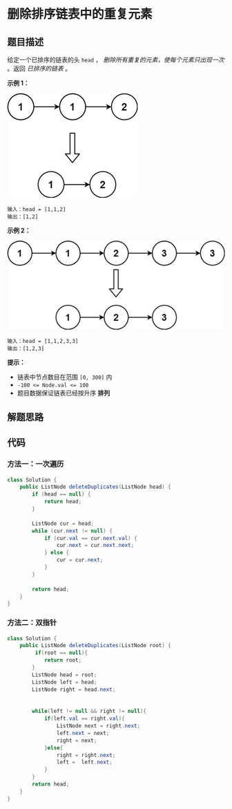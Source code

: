 # 删除排序链表中的重复元素



## 题目描述

给定一个已排序的链表的头 `head` ， *删除所有重复的元素，使每个元素只出现一次* 。返回 *已排序的链表* 。

 

**示例 1：**

![img](删除排序链表中的重复元素.assets/list1.jpg)

```
输入：head = [1,1,2]
输出：[1,2]
```

**示例 2：**

![img](删除排序链表中的重复元素.assets/list2.jpg)

```
输入：head = [1,1,2,3,3]
输出：[1,2,3]
```

 

**提示：**

- 链表中节点数目在范围 `[0, 300]` 内
- `-100 <= Node.val <= 100`
- 题目数据保证链表已经按升序 **排列**



## 解题思路





## 代码

### 方法一：一次遍历

```java
class Solution {
    public ListNode deleteDuplicates(ListNode head) {
        if (head == null) {
            return head;
        }

        ListNode cur = head;
        while (cur.next != null) {
            if (cur.val == cur.next.val) {
                cur.next = cur.next.next;
            } else {
                cur = cur.next;
            }
        }

        return head;
    }
}
```



### 方法二：双指针

```java
class Solution {
    public ListNode deleteDuplicates(ListNode root) {
         if(root == null){
            return root;
        }
        ListNode head = root;
        ListNode left = head;
        ListNode right = head.next;
       
        
        while(left != null && right != null){
            if(left.val == right.val){
                ListNode next = right.next;
                left.next = next;
                right = next;
            }else{
                right = right.next;
                left =  left.next;
            }
        }
        return head;
    }
}
```



